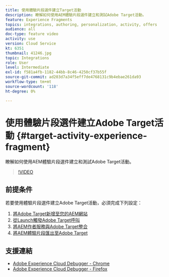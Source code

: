```yaml
---
title: 使用體驗片段選件建立Target活動
description: 瞭解如何使用AEM體驗片段選件建立和測試Adobe Target活動。
feature: Experience Fragments
topics: integrations, authoring, personalization, activity, offers
audience: all
doc-type: feature video
activity: use
version: Cloud Service
kt: 6351
thumbnail: 41246.jpg
topic: Integrations
role: User
level: Intermediate
exl-id: f581a4fb-1182-44bb-8c46-4250cf37b55f
source-git-commit: ad203d7a34f5eff7de4768131c9b4ebae261da93
workflow-type: tm+mt
source-wordcount: '118'
ht-degree: 0%

---
```


# 使用體驗片段選件建立Adobe Target活動 {#target-activity-experience-fragment}

瞭解如何使用AEM體驗片段選件建立和測試Adobe Target活動。

>[!VIDEO](https://video.tv.adobe.com/v/41246?quality=12&learn=on)

## 前提条件

若要使用體驗片段選件建立Adobe Target活動，必須完成下列設定：

1. [將Adobe Target新增至您的AEM網站](./add-target-launch-extension.md)
1. [從Launch觸發Adobe Target呼叫](./load-and-fire-target.md)
1. [將AEM作者服務與Adobe Target整合](./setup-aem-target-cloud-service.md)
1. [將AEM體驗片段匯出至Adobe Target](./export-experience-fragment-target.md)

## 支援連結

* [Adobe Experience Cloud Debugger - Chrome](https://chrome.google.com/webstore/detail/adobe-experience-cloud-de/ocdmogmohccmeicdhlhhgepeaijenapj)
* [Adobe Experience Cloud Debugger - Firefox](https://addons.mozilla.org/en-US/firefox/addon/adobe-experience-platform-dbg/)
